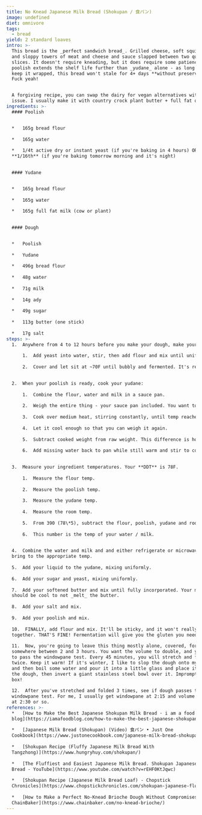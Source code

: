 ```yaml
---
title: No Knead Japanese Milk Bread (Shokupan / 食パン)
image: undefined
diet: omnivore
tags:
  - bread
yield: 2 standard loaves
intro: >-
  This bread is the _perfect sandwich bread_. Grilled cheese, soft squishy PB&Js
  and sloppy towers of meat and cheese and sauce slapped between two quivering
  slices. It doesn't require kneading, but it does require some patience. The
  poolish extends the shelf life further than _yudane_ alone - as long as you
  keep it wrapped, this bread won't stale for 4+ days **without preservatives**.
  Fuck yeah!


  A forgiving recipe, you can swap the dairy for vegan alternatives without
  issue. I usually make it with country crock plant butter + full fat oat milk.
ingredients: >-
  #### Poolish


  *   165g bread flour
      
  *   165g water
      
  *   1/4t active dry or instant yeast (if you're baking in 4 hours) OR
  **1/16th** (if you're baking tomorrow morning and it's night)
      

  #### Yudane


  *   165g bread flour
      
  *   165g water
      
  *   165g full fat milk (cow or plant)
      

  #### Dough


  *   Poolish
      
  *   Yudane
      
  *   496g bread flour
      
  *   48g water
      
  *   71g milk
      
  *   14g ady
      
  *   49g sugar
      
  *   113g butter (one stick)
      
  *   17g salt
steps: >-
  1.  Anywhere from 4 to 12 hours before you make your dough, make your poolish:
      
      1.  Add yeast into water, stir, then add flour and mix until uniform. Personally, I think using a whisk for any sort of dough is nonsense - too much sticks to the whisk. Use chopsticks!
          
      2.  Cover and let sit at ~70F until bubbly and fermented. It's ready when a blob dropped in a cup of water will float.

          
  2.  When your poolish is ready, cook your yudane:
      
      1.  Combine the flour, water and milk in a sauce pan.
          
      2.  Weigh the entire thing - your sauce pan included. You want to know how much it weighs up front so you know how much liquid you've cooked off while gelatinizing your starch.
          
      3.  Cook over medium heat, stirring constantly, until temp reaches 150F - the mixture will be pudding like in consistency.
          
      4.  Let it cool enough so that you can weigh it again.
          
      5.  Subtract cooked weight from raw weight. This difference is how much liquid you've cooked off that needs to be added back to the recipe.
          
      6.  Add missing water back to pan while still warm and stir to combine. This also helps cool the yudane and loosens it up so it won't be so difficult to remove from the pan.

          
  3.  Measure your ingredient temperatures. Your **DDT** is 78F.
      
      1.  Measure the flour temp.
          
      2.  Measure the poolish temp.
          
      3.  Measure the yudane temp.
          
      4.  Measure the room temp.
          
      5.  From 390 (78\*5), subtract the flour, poolish, yudane and room temperatures.
          
      6.  This number is the temp of your water / milk.

          
  4.  Combine the water and milk and and either refrigerate or microwave to
  bring to the appropriate temp.
      
  5.  Add your liquid to the yudane, mixing uniformly.
      
  6.  Add your sugar and yeast, mixing uniformly.
      
  7.  Add your softened butter and mix until fully incorporated. Your mixture
  should be cool to not _melt_ the butter.
      
  8.  Add your salt and mix.
      
  9.  Add your poolish and mix.
      
  10.  FINALLY, add flour and mix. It'll be sticky, and it won't really hold
  together. THAT'S FINE! Fermentation will give you the gluten you need.
      
  11.  Now, you're going to leave this thing mostly alone, covered, for
  somewhere between 2 and 3 hours. You want the volume to double, and you want
  to pass the windowpane test. Every 45 minutes, you will stretch and fold
  twice. Keep it warm! If it's winter, I like to slop the dough onto my bench
  and then boil some water and pour it into a little glass and place it next to
  the dough, then invert a giant stainless steel bowl over it. Impromptu proof
  box!
      
  12.  After you've stretched and folded 3 times, see if dough passes the
  windowpane test. For me, I usually get windowpane at 2:15 and volume doubling
  at 2:30 or so.
references: >-
  *   [How to Make the Best Japanese Shokupan Milk Bread · i am a food
  blog](https://iamafoodblog.com/how-to-make-the-best-japanese-shokupan-milk-bread/)
      
  *   [Japanese Milk Bread (Shokupan) (Video) 食パン • Just One
  Cookbook](https://www.justonecookbook.com/japanese-milk-bread-shokupan/)
      
  *   [Shokupan Recipe (Fluffy Japanese Milk Bread With
  Tangzhong)](https://www.hungryhuy.com/shokupan/)
      
  *   [The Fluffiest and Easiest Japanese Milk Bread. Shokupan Japanese Milk
  Bread - YouTube](https://www.youtube.com/watch?v=rEHF0KtJqwc)
      
  *   [Shokupan Recipe (Japanese Milk Bread Loaf) - Chopstick
  Chronicles](https://www.chopstickchronicles.com/shokupan-japanese-fluffy-white-bread/)
      
  *   [How to Make a Perfect No-Knead Brioche Dough Without Compromises -
  ChainBaker](https://www.chainbaker.com/no-knead-brioche/)
---
```

